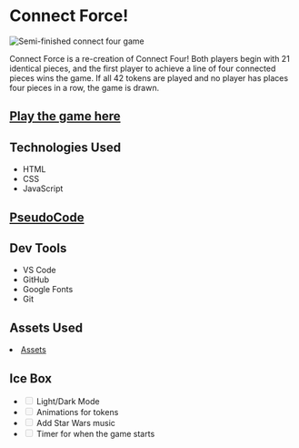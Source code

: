 <h1>Connect Force!</h1>


<img src="https://i.imgur.com/Zsb37hI.png" alt="Semi-finished connect four game">


<p>Connect Force is a re-creation of Connect Four! Both players begin with 21 identical pieces, and the first player to achieve a line of four connected pieces wins the game. If all 42 tokens are played and no player has places four pieces in a row, the game is drawn.</p>

<h2>
<a href="https://juans-connect-four.netlify.app/" rel="nofollow">Play the game here</a>
</h2>

<h2>Technologies Used</h2>
<ul>
<li>HTML</li>
<li>CSS</li>
<li>JavaScript</li>
</ul>

<h2>
<a href="https://docs.google.com/document/d/1G38xNZC7lMrm94EmuKqFIxqNjd8TK49pKeXQEizE7RM/edit"> PseudoCode</a>

<h2>Dev Tools</h2>

<ul>
<li>VS Code</li>
<li>GitHub</li>
<li>Google Fonts</li>
<li>Git</li>
</ul>

<h2>Assets Used</h2>
<li>
<a href="https://github.com/juanm98/Connect-Four-Game/blob/main/Assets.md">Assets</a>
</li>


<h2>Ice Box</h2>

<ul class="contains-task-list">

<li class="task-list-item"><input type="checkbox" id="" disabled="" class="task-list-item-checkbox"> Light/Dark Mode</li>
<li class="task-list-item"><input type="checkbox" id="" disabled="" class="task-list-item-checkbox"> Animations for tokens</li>
<li class="task-list-item"><input type="checkbox" id="" disabled="" class="task-list-item-checkbox"> Add Star Wars music</li>
<li class="task-list-item"><input type="checkbox" id="" disabled="" class="task-list-item-checkbox"> Timer for when the game starts</li>
</ul>